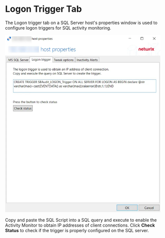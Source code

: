 # Logon Trigger Tab

The Logon trigger tab on a SQL Server host's properties window is used to configure logon triggers
for SQL activity monitoring.

![logontriggertab](../../../../../../../static/img/product_docs/activitymonitor/activitymonitor/admin/monitoredhosts/properties/logontriggertab.webp)

Copy and paste the SQL Script into a SQL query and execute to enable the Activity Monitor to obtain
IP addresses of client connections. Click **Check Status** to check if the trigger is properly
configured on the SQL server.

